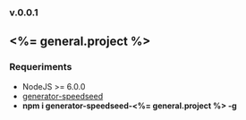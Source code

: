 ### v.0.0.1

## <%= general.project %>

### Requeriments
- NodeJS >= 6.0.0
- [generator-speedseed](https://www.npmjs.com/package/generator-speedseed)
- **npm i generator-speedseed-<%= general.project %> -g**